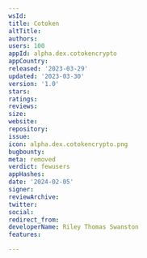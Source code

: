```yaml
---
wsId: 
title: Cotoken
altTitle: 
authors: 
users: 100
appId: alpha.dex.cotokencrypto
appCountry: 
released: '2023-03-29'
updated: '2023-03-30'
version: '1.0'
stars: 
ratings: 
reviews: 
size: 
website: 
repository: 
issue: 
icon: alpha.dex.cotokencrypto.png
bugbounty: 
meta: removed
verdict: fewusers
appHashes: 
date: '2024-02-05'
signer: 
reviewArchive: 
twitter: 
social: 
redirect_from: 
developerName: Riley Thomas Swanston
features: 

---
```


